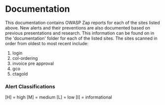 # Documentation
This documentation contains OWASP Zap reports for each of the sites listed above. 
New alerts and their preventions are also documented based on previous presentations and research. 
This information can be found on in the 'documentation' folder for each of the listed sites. 
The sites scanned in order from oldest to most recent include:
1. login
2. col-ordering
3. invoice pre approval
4. gco
5. ctagold

### Alert Classifications  
[H] = high 
[M] = medium
[L] = low
[I] = informational 

